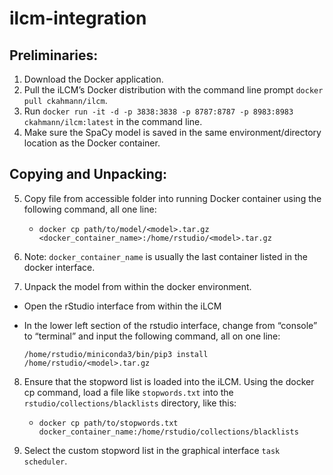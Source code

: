 # ilcm-integration

## Preliminaries:

1.	Download the Docker application.
2.	Pull the iLCM’s Docker distribution with the command line prompt ```docker pull ckahmann/ilcm```.
3.	Run ```docker run -it -d -p 3838:3838 -p 8787:8787 -p 8983:8983 ckahmann/ilcm:latest``` in the command line. 
4.	Make sure the SpaCy model is saved in the same environment/directory location as the Docker container.

## Copying and Unpacking:

5.	Copy file from accessible folder into running Docker container using the following command, all one line:

    - ```docker cp path/to/model/<model>.tar.gz <docker_container_name>:/home/rstudio/<model>.tar.gz```

6.	Note: ```docker_container_name``` is usually the last container listed in the docker interface. 

7.	Unpack the model from within the docker environment. 

  -	Open the rStudio interface from within the iLCM
  
  -	In the lower left section of the rstudio interface, change from “console” to “terminal” and input the following command, all on one line:
  
    ```/home/rstudio/miniconda3/bin/pip3 install /home/rstudio/<model>.tar.gz```

8.	Ensure that the stopword list is loaded into the iLCM. Using the docker cp command, load a file like ```stopwords.txt``` into the ```rstudio/collections/blacklists``` directory, like this:
   
	-    ```docker cp path/to/stopwords.txt docker_container_name:/home/rstudio/collections/blacklists```

9. Select the custom stopword list in the graphical interface ```task scheduler```. 
